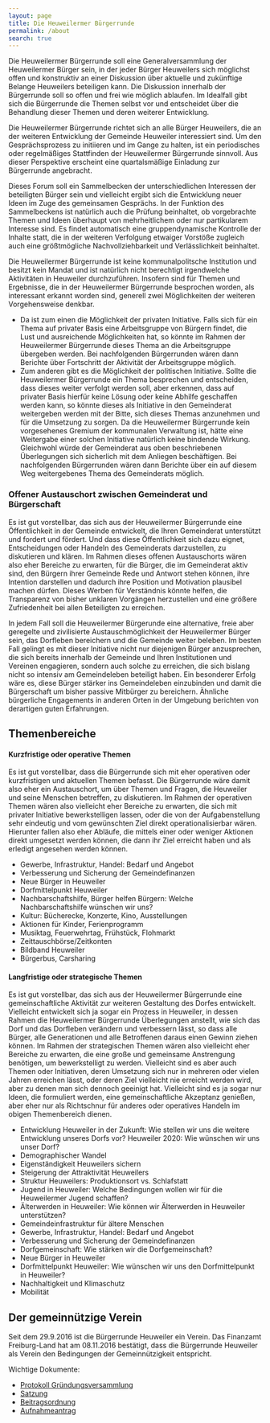 ```yaml
---
layout: page
title: Die Heuweilermer Bürgerrunde
permalink: /about
search: true
---
```


Die Heuweilermer Bürgerrunde soll eine Generalversammlung der Heuweilermer Bürger sein, in der jeder Bürger Heuweilers sich möglichst offen und konstruktiv an einer Diskussion über aktuelle und zukünftige Belange Heuweilers beteiligen kann. Die Diskussion innerhalb der Bürgerrunde soll so offen und frei wie möglich ablaufen. Im Idealfall gibt sich die Bürgerrunde die Themen selbst vor und entscheidet über die Behandlung dieser Themen und deren weiterer Entwicklung.

Die Heuweilermer Bürgerrunde richtet sich an alle Bürger Heuweilers, die an der weiteren Entwicklung der Gemeinde Heuweiler interessiert sind. Um den Gesprächsprozess zu initiieren und im Gange zu halten, ist ein periodisches oder regelmäßiges Stattfinden der Heuweilermer Bürgerrunde sinnvoll. Aus dieser Perspektive erscheint eine quartalsmäßige Einladung zur Bürgerrunde angebracht.

Dieses Forum soll ein Sammelbecken der unterschiedlichen Interessen der beteiligten Bürger sein und vielleicht ergibt sich die Entwicklung neuer Ideen im Zuge des gemeinsamen Gesprächs. In der Funktion des Sammelbeckens ist natürlich auch die Prüfung beinhaltet, ob vorgebrachte Themen und Ideen überhaupt von mehrheitlichem oder nur partikularem Interesse sind. Es findet automatisch eine gruppendynamische Kontrolle der Inhalte statt, die in der weiteren Verfolgung etwaiger Vorstöße zugleich auch eine größtmögliche Nachvollziehbarkeit und Verlässlichkeit beinhaltet.

Die Heuweilermer Bürgerrunde ist keine kommunalpolitsche Institution und besitzt kein Mandat und ist natürlich nicht berechtigt irgendwelche Aktivitäten in Heuweiler durchzuführen. Insofern sind für Themen und Ergebnisse, die in der Heuweilermer Bürgerrunde besprochen worden, als interessant erkannt worden sind, generell zwei Möglichkeiten der weiteren Vorgehensweise denkbar.

* Da ist zum einen die Möglichkeit der privaten Initiative. Falls sich für ein Thema auf privater Basis eine Arbeitsgruppe von Bürgern findet, die Lust und ausreichende Möglichkeiten hat, so könnte im Rahmen der Heuweilermer Bürgerrunde dieses Thema an die Arbeitsgruppe übergeben werden. Bei nachfolgenden Bürgerrunden wären dann Berichte über Fortschritt der Aktivität der Arbeitsgruppe möglich.
* Zum anderen gibt es die Möglichkeit der politischen Initiative. Sollte die Heuweilermer Bürgerrunde ein Thema besprechen und entscheiden, dass dieses weiter verfolgt werden soll, aber erkennen, dass auf privater Basis hierfür keine Lösung oder keine Abhilfe geschaffen werden kann, so könnte dieses als Initiative in den Gemeinderat weitergeben werden mit der Bitte, sich dieses Themas anzunehmen und für die Umsetzung zu sorgen. Da die Heuweilermer Bürgerrunde kein vorgesehenes Gremium der kommunalen Verwaltung ist, hätte eine Weitergabe einer solchen Initiative natürlich keine bindende Wirkung. Gleichwohl würde der Gemeinderat aus oben beschriebenen Überlegungen sich sicherlich mit dem Anliegen beschäftigen. Bei nachfolgenden Bürgerrunden wären dann Berichte über ein auf diesem Weg weitergebenes Thema des Gemeinderats möglich.

### Offener Austauschort zwischen Gemeinderat und Bürgerschaft

Es ist gut vorstellbar, das sich aus der Heuweilermer Bürgerrunde eine Öffentlichkeit in der Gemeinde entwickelt, die Ihren Gemeinderat unterstützt und fordert und fördert. Und dass diese Öffentlichkeit sich dazu eignet, Entscheidungen oder Handeln des Gemeinderats darzustellen, zu diskutieren und klären. Im Rahmen dieses offenen Austauschorts wären also eher Bereiche zu erwarten, für die Bürger, die im Gemeinderat aktiv sind, den Bürgern ihrer Gemeinde Rede und Antwort stehen können, ihre Intention darstellen und dadurch ihre Position und Motivation plausibel machen dürfen. Dieses Werben für Verständnis könnte helfen, die Transparenz von bisher unklaren Vorgängen herzustellen und eine größere Zufriedenheit bei allen Beteiligten zu erreichen.

In jedem Fall soll die Heuweilermer Bürgerunde eine alternative, freie aber geregelte und zivilisierte Austauschmöglichkeit der Heuweilermer Bürger sein, das Dorfleben bereichern und
die Gemeinde weiter beleben. Im besten Fall gelingt es mit dieser Initiative nicht nur diejenigen Bürger anzusprechen, die sich bereits innerhalb der Gemeinde und Ihren Institutionen und Vereinen engagieren, sondern auch solche zu erreichen, die sich bislang nicht so intensiv am Gemeindeleben beteiligt haben. Ein besonderer Erfolg wäre es, diese Bürger stärker ins Gemeindeleben einzubinden und damit die Bürgerschaft um bisher passive Mitbürger zu bereichern. Ähnliche bürgerliche Engagements in anderen Orten in der Umgebung berichten von derartigen guten Erfahrungen.

## Themenbereiche

#### Kurzfristige oder operative Themen

Es ist gut vorstellbar, dass die Bürgerrunde sich mit eher operativen oder kurzfristigen und aktuellen Themen befasst. Die Bürgerrunde wäre damit also eher ein Austauschort, um über Themen und Fragen, die Heuweiler und seine Menschen betreffen, zu diskutieren. Im Rahmen der operativen Themen wären also vielleicht eher Bereiche zu erwarten, die sich mit privater Initiative bewerkstelligen lassen, oder die von der Aufgabenstellung sehr eindeutig und vom gewünschten Ziel direkt operationalisierbar wären. Hierunter fallen also eher Abläufe, die mittels einer oder weniger Aktionen direkt umgesetzt werden können, die dann ihr Ziel erreicht haben und als erledigt angesehen werden können.

* Gewerbe, Infrastruktur, Handel: Bedarf und Angebot
* Verbesserung und Sicherung der Gemeindefinanzen
* Neue Bürger in Heuweiler
* Dorfmittelpunkt Heuweiler
* Nachbarschaftshilfe, Bürger helfen Bürgern: Welche Nachbarschaftshilfe wünschen wir uns?
* Kultur: Bücherecke, Konzerte, Kino, Ausstellungen
* Aktionen für Kinder, Ferienprogramm
* Musiktag, Feuerwehrtag, Frühstück, Flohmarkt
* Zeittauschbörse/Zeitkonten
* Bildband Heuweiler
* Bürgerbus, Carsharing

#### Langfristige oder strategische Themen

Es ist gut vorstellbar, das sich aus der Heuweilermer Bürgerrunde eine gemeinschaftliche Aktivität zur weiteren Gestaltung des Dorfes entwickelt. Vielleicht entwickelt sich ja sogar ein Prozess in Heuweiler, in dessen Rahmen die Heuweilermer Bürgerrunde Überlegungen anstellt, wie sich das Dorf und das Dorfleben verändern und verbessern lässt, so dass alle Bürger, alle Generationen und alle Betroffenen daraus einen Gewinn ziehen können. Im Rahmen der strategischen Themen wären also vielleicht eher Bereiche zu erwarten, die eine große und gemeinsame Anstrengung benötigen, um bewerkstelligt zu werden. Vielleicht sind es aber auch Themen oder Initiativen, deren Umsetzung sich nur in mehreren oder vielen Jahren erreichen lässt, oder deren Ziel vielleicht nie erreicht werden wird, aber zu denen man sich dennoch geeinigt hat. Vielleicht sind es ja sogar nur Ideen, die formuliert werden, eine gemeinschaftliche Akzeptanz genießen, aber eher nur als Richtschnur für anderes oder operatives Handeln im obigen Themenbereich dienen.

* Entwicklung Heuweiler in der Zukunft: Wie stellen wir uns die weitere Entwicklung unseres Dorfs vor? Heuweiler 2020: Wie wünschen wir uns unser Dorf?
* Demographischer Wandel
* Eigenständigkeit Heuweilers sichern
* Steigerung der Attraktivität Heuweilers
* Struktur Heuweilers: Produktionsort vs. Schlafstatt
* Jugend in Heuweiler: Welche Bedingungen wollen wir für die Heuweilermer Jugend schaffen?
* Älterwerden in Heuweiler: Wie können wir Älterwerden in Heuweiler unterstützen? 
* Gemeindeinfrastruktur für ältere Menschen
* Gewerbe, Infrastruktur, Handel: Bedarf und Angebot
* Verbesserung und Sicherung der Gemeindefinanzen
* Dorfgemeinschaft: Wie stärken wir die Dorfgemeinschaft?
* Neue Bürger in Heuweiler
* Dorfmittelpunkt Heuweiler: Wie wünschen wir uns den Dorfmittelpunkt in Heuweiler?
* Nachhaltigkeit und Klimaschutz
* Mobilität

## Der gemeinnützige Verein

Seit dem 29.9.2016 ist die Bürgerrunde Heuweiler ein Verein.
Das Finanzamt Freiburg-Land hat am 08.11.2016 bestätigt, dass die Bürgerrunde Heuweiler als Verein den Bedingungen der Gemeinnützigkeit entspricht.

Wichtige Dokumente:

* [Protokoll Gründungsversammlung](/assets/pdfs/Burgerrunde_Heuweiler_e_V_Protokoll_Grundungsversammlung_Original_unterschrieben.pdf)
* [Satzung](/assets/pdfs/Burgerrunde_Heuweiler_e_V_Satzung.pdf)
* [Beitragsordnung](/assets/pdfs/Burgerrunde_Heuweiler_e_V_Beitragsordnung.pdf)
* [Aufnahmeantrag](/assets/pdfs/Burgerrunde_Heuweiler_e_V_Aufnahmeantrag.pdf)